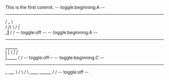 This is the first commit.
-- toggle:beginning:A --
   _____   
  /  _  \  
 /  /_\  \ 
/    |    \
\____|__  /
        \/ 
-- toggle:off --
-- toggle:beginning:A --
__________
\______   \
 |    |  _/
 |    |   \
 |______  /
        \/ 
 -- toggle:off--
-- toggle:beginning:C --
_________  
\_   ___ \ 
/    \  \/ 
\     \____
 \______  /
        \/ 
-- toggle:off --
